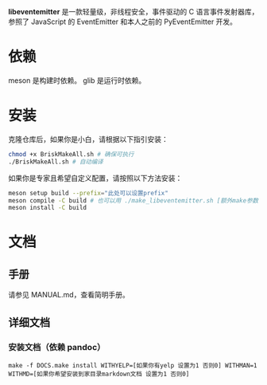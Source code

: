 **libeventemitter** 是一款轻量级，非线程安全，事件驱动的 C 语言事件发射器库，参照了 JavaScript 的 EventEmitter 和本人之前的 PyEventEmitter 开发。

# 依赖
meson 是构建时依赖。
glib 是运行时依赖。

# 安装
克隆仓库后，如果你是小白，请根据以下指引安装：
```bash
chmod +x BriskMakeAll.sh # 确保可执行
./BriskMakeAll.sh # 自动编译
```

如果你是专家且希望自定义配置，请按照以下方法安装：
```bash
meson setup build --prefix="此处可以设置prefix"
meson compile -C build # 也可以用 ./make_libeventemitter.sh [额外make参数]
meson install -C build
```

# 文档
## 手册
请参见 MANUAL.md，查看简明手册。

## 详细文档
### 安装文档（依赖 pandoc）
```shell
make -f DOCS.make install WITHYELP=[如果你有yelp 设置为1 否则0] WITHMAN=1 WITHMD=[如果你希望安装到家目录markdown文档 设置为1 否则0]
```